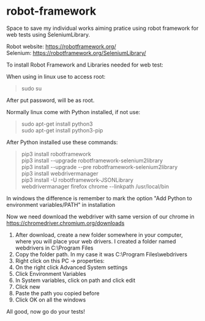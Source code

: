 # robot-framework
Space to save my individual works aiming pratice using robot framework for web tests using SeleniumLibrary.

Robot website: https://robotframework.org/ <br/>
Selenium: https://robotframework.org/SeleniumLibrary/

To install Robot Framework and Libraries needed for web test:

When using in linux use to access root:
>  sudo su 

After put password, will be as root.

Normally linux come with Python installed, if not use:

> sudo apt-get install python3 <br/>
> sudo apt-get install python3-pip

After Python installed use these commands:

> pip3 install robotframework <br/>
> pip3 install --upgrade robotframework-selenium2library <br/>
> pip3 install --upgrade --pre robotframework-selenium2library <br/>
> pip3 install webdrivermanager <br/>
> pip3 install -U robotframework-JSONLibrary <br/>
> webdrivermanager firefox chrome --linkpath /usr/local/bin <br/>

In windows the difference is remember to mark the option "Add Python to environment variables/PATH" in installation 

Now we need download the webdriver with same version of our chrome in https://chromedriver.chromium.org/downloads

1. After download, create a new folder somewhere in your computer, where you will place your web drivers. I created a folder named webdrivers in C:\Program Files
2. Copy the folder path. In my case it was C:\Program Files\webdrivers
3. Right click on this PC -> properties:
4. On the right click Advanced System settings
5. Click Environment Variables
6. In System variables, click on path and click edit
7. Click new
8. Paste the path you copied before
9. Click OK on all the windows

All good, now go do your tests!
